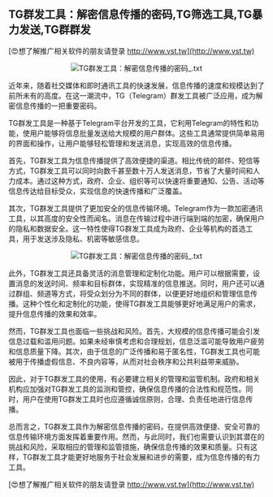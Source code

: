 ## **TG群发工具：解密信息传播的密码,TG筛选工具,TG暴力发送,TG群群发**

[😍想了解推广相关软件的朋友请登录 http://www.vst.tw](http://www.vst.tw)

 <center><img src="https://vst.tw/MP4/tuiguang/png/5.png" alt="TG群发工具：解密信息传播的密码_.txt"></center>

近年来，随着社交媒体和即时通讯工具的快速发展，信息传播的速度和规模达到了前所未有的高度。在这一潮流中，TG（Telegram）群发工具被广泛应用，成为解密信息传播的一把重要密码。

TG群发工具是一种基于Telegram平台开发的工具，它利用Telegram的特性和功能，使用户能够将信息批量发送给大规模的用户群体。这些工具通常提供简单易用的界面和操作，让用户能够轻松管理和发送消息，实现高效的信息传播。

首先，TG群发工具为信息传播提供了高效便捷的渠道。相比传统的邮件、短信等方式，TG群发工具可以同时向数千甚至数十万人发送消息，节省了大量时间和人力成本。通过这种方式，政府、企业、组织等可以快速将重要通知、公告、活动等信息传达给目标受众，实现信息的快速传播和广泛覆盖。

其次，TG群发工具提供了更加安全的信息传输环境。Telegram作为一款加密通讯工具，以其高度的安全性而闻名。消息在传输过程中进行端到端的加密，确保用户的隐私和数据安全。这一特性使得TG群发工具成为政府、企业等机构的首选工具，用于发送涉及隐私、机密等敏感信息。

 <center><img src="https://vst.tw/MP4/tuiguang/png/1.png" alt="TG群发工具：解密信息传播的密码_.txt"></center>

此外，TG群发工具还具备灵活的消息管理和定制化功能。用户可以根据需要，设置消息的发送时间、频率和目标群体，实现精准的信息推送。同时，用户还可以通过群组、频道等方式，将受众划分为不同的群体，以便更好地组织和管理信息传播。这种个性化和定制化的功能，使得TG群发工具能够更好地满足用户的需求，提升信息传播的效果和效率。

然而，TG群发工具也面临一些挑战和风险。首先，大规模的信息传播可能会引发信息过载和滥用问题。如果未经审慎考虑和合理规划，信息泛滥可能导致用户疲劳和信息质量下降。其次，由于信息的广泛传播和易于匿名性，TG群发工具也可能被用于传播虚假信息、不良内容等，从而对社会秩序和公共利益带来威胁。

因此，对于TG群发工具的使用，有必要建立相关的管理和监管机制。政府和相关机构应加强对TG群发工具的监测和管控，确保信息传播的合法性和规范性。同时，用户在使用TG群发工具时也应遵循诚信原则，合理、负责任地进行信息传播。

总而言之，TG群发工具作为解密信息传播的密码，在提供高效便捷、安全可靠的信息传输环境方面发挥着重要作用。然而，与此同时，我们也需要认识到其潜在的挑战和风险，采取相应的管理和监管措施，确保信息传播的效果和质量。只有这样，TG群发工具才能更好地服务于社会发展和进步的需要，成为信息传播的有力工具。

[😍想了解推广相关软件的朋友请登录 http://www.vst.tw](http://www.vst.tw)



